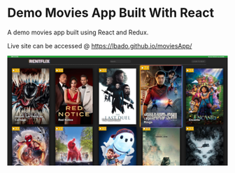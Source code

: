 # Demo Movies App Built With React

A demo movies app built using React and Redux.

Live site can be accessed @ https://lbado.github.io/moviesApp/

![Movies showcase](moviesApp.jpg)